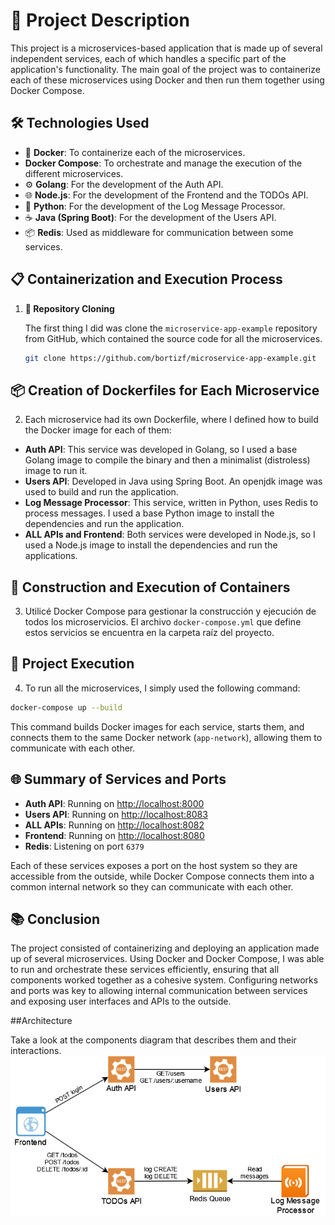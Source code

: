 # 🚀 Project Description

This project is a microservices-based application that is made up of several independent services, each of which handles a specific part of the application's functionality. The main goal of the project was to containerize each of these microservices using Docker and then run them together using Docker Compose.

## 🛠️ Technologies Used

- 🐳 **Docker**: To containerize each of the microservices.
-    **Docker Compose**: To orchestrate and manage the execution of the different microservices.
- ⚙️ **Golang**: For the development of the Auth API.
- 🌐 **Node.js**: For the development of the Frontend and the TODOs API.
- 🐍 **Python**: For the development of the Log Message Processor.
- ☕ **Java (Spring Boot)**: For the development of the Users API.
- 📦 **Redis**: Used as middleware for communication between some services.

## 📋 Containerization and Execution Process

1. **🔄 Repository Cloning**

   The first thing I did was clone the `microservice-app-example` repository from GitHub, which contained the source code for all the microservices.

   ```bash
   git clone https://github.com/bortizf/microservice-app-example.git

## 📦 Creation of Dockerfiles for Each Microservice

2. Each microservice had its own Dockerfile, where I defined how to build the Docker image for each of them:

- **Auth API**: This service was developed in Golang, so I used a base Golang image to compile the binary and then a minimalist (distroless) image to run it.
- **Users API**: Developed in Java using Spring Boot. An openjdk image was used to build and run the application.
- **Log Message Processor**: This service, written in Python, uses Redis to process messages. I used a base Python image to install the dependencies and run the application.
- **ALL APIs and Frontend**: Both services were developed in Node.js, so I used a Node.js image to install the dependencies and run the applications.

## 🔨 Construction and Execution of Containers

3. Utilicé Docker Compose para gestionar la construcción y ejecución de todos los microservicios. El archivo `docker-compose.yml` que define estos servicios se encuentra en la carpeta raíz del proyecto.

## 🚀 Project Execution

4. To run all the microservices, I simply used the following command:

  ```bash
  docker-compose up --build
```

  This command builds Docker images for each service, starts them, and connects them to the same Docker network (`app-network`), allowing them to communicate with each other.

## 🌐 Summary of Services and Ports

- **Auth API**: Running on [http://localhost:8000](http://localhost:8000)
- **Users API**: Running on [http://localhost:8083](http://localhost:8083)
- **ALL APIs**: Running on [http://localhost:8082](http://localhost:8082)
- **Frontend**: Running on [http://localhost:8080](http://localhost:8080)
- **Redis**: Listening on port `6379`

Each of these services exposes a port on the host system so they are accessible from the outside, while Docker Compose connects them into a common internal network so they can communicate with each other.

## 📚 Conclusion

The project consisted of containerizing and deploying an application made up of several microservices. Using Docker and Docker Compose, I was able to run and orchestrate these services efficiently, ensuring that all components worked together as a cohesive system. Configuring networks and ports was key to allowing internal communication between services and exposing user interfaces and APIs to the outside.

##Architecture

Take a look at the components diagram that describes them and their interactions.
![microservice-app-example](/arch-img/Microservices.png)
